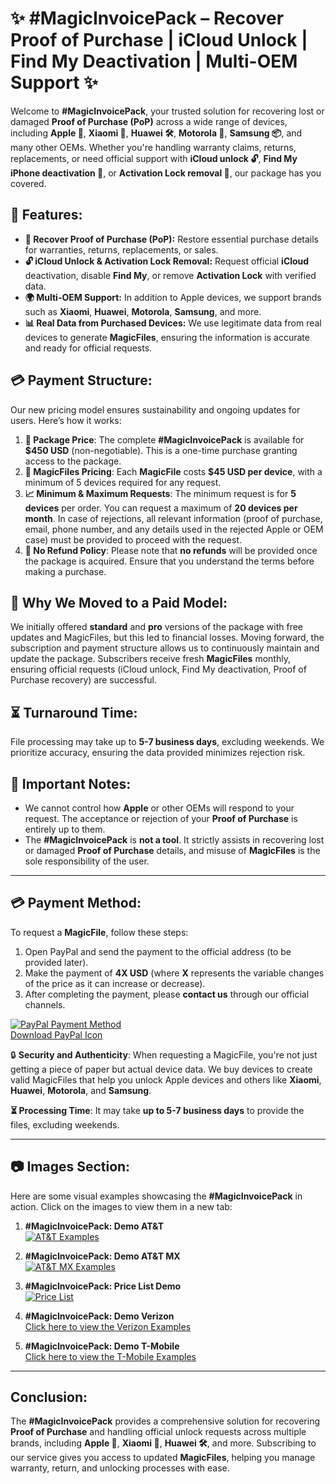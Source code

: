 # ✨ #MagicInvoicePack – Recover Proof of Purchase | iCloud Unlock | Find My Deactivation | Multi-OEM Support ✨

Welcome to **#MagicInvoicePack**, your trusted solution for recovering lost or damaged **Proof of Purchase (PoP)** across a wide range of devices, including **Apple 🍏**, **Xiaomi 📱**, **Huawei 🛠️**, **Motorola 📲**, **Samsung 📦**, and many other OEMs. Whether you're handling warranty claims, returns, replacements, or need official support with **iCloud unlock 🔓**, **Find My iPhone deactivation 📳**, or **Activation Lock removal 🚫**, our package has you covered.

## 💼 Features:
- **📝 Recover Proof of Purchase (PoP):** Restore essential purchase details for warranties, returns, replacements, or sales.
- **🔓 iCloud Unlock & Activation Lock Removal:** Request official **iCloud** deactivation, disable **Find My**, or remove **Activation Lock** with verified data.
- **🌍 Multi-OEM Support:** In addition to Apple devices, we support brands such as **Xiaomi**, **Huawei**, **Motorola**, **Samsung**, and more.
- **📊 Real Data from Purchased Devices:** We use legitimate data from real devices to generate **MagicFiles**, ensuring the information is accurate and ready for official requests.

## 💳 Payment Structure:
Our new pricing model ensures sustainability and ongoing updates for users. Here’s how it works:

1. **💼 Package Price**: The complete **#MagicInvoicePack** is available for **$450 USD** (non-negotiable). This is a one-time purchase granting access to the package.
2. **💸 MagicFiles Pricing**: Each **MagicFile** costs **$45 USD per device**, with a minimum of 5 devices required for any request.
3. **📈 Minimum & Maximum Requests**: The minimum request is for **5 devices** per order. You can request a maximum of **20 devices per month**. In case of rejections, all relevant information (proof of purchase, email, phone number, and any details used in the rejected Apple or OEM case) must be provided to proceed with the request.
4. **🚫 No Refund Policy**: Please note that **no refunds** will be provided once the package is acquired. Ensure that you understand the terms before making a purchase.

## 💬 Why We Moved to a Paid Model:
We initially offered **standard** and **pro** versions of the package with free updates and MagicFiles, but this led to financial losses. Moving forward, the subscription and payment structure allows us to continuously maintain and update the package. Subscribers receive fresh **MagicFiles** monthly, ensuring official requests (iCloud unlock, Find My deactivation, Proof of Purchase recovery) are successful.

## ⏳ Turnaround Time:
File processing may take up to **5-7 business days**, excluding weekends. We prioritize accuracy, ensuring the data provided minimizes rejection risk.

## 🛑 Important Notes:
- We cannot control how **Apple** or other OEMs will respond to your request. The acceptance or rejection of your **Proof of Purchase** is entirely up to them.
- The **#MagicInvoicePack** is **not a tool**. It strictly assists in recovering lost or damaged **Proof of Purchase** details, and misuse of **MagicFiles** is the sole responsibility of the user.

---

## 💳 Payment Method:
To request a **MagicFile**, follow these steps:

1. Open PayPal and send the payment to the official address (to be provided later).
2. Make the payment of **4X USD** (where **X** represents the variable changes of the price as it can increase or decrease).
3. After completing the payment, please **contact us** through our official channels.

[![PayPal Payment Method](https://icon-icons.com/icons2/652/PNG/512/paypal_payment_method_icon-icons.com_59784.png)](https://paypal.me/YourCustomPayPalLink)  
[Download PayPal Icon](https://yourlinktoiosorandroidapp.com)

🔒 **Security and Authenticity**: When requesting a MagicFile, you're not just getting a piece of paper but actual device data. We buy devices to create valid MagicFiles that help you unlock Apple devices and others like **Xiaomi**, **Huawei**, **Motorola**, and **Samsung**.

**⏳ Processing Time**: It may take **up to 5-7 business days** to provide the files, excluding weekends.

---

## 📷 Images Section:

Here are some visual examples showcasing the **#MagicInvoicePack** in action. Click on the images to view them in a new tab:

1. **#MagicInvoicePack: Demo AT&T**  
   [![AT&T Examples](https://i.imgur.com/sg9AxGm.gif)](https://i.imgur.com/sg9AxGm.gif)

2. **#MagicInvoicePack: Demo AT&T MX**  
   [![AT&T MX Examples](https://i.imgur.com/7dWd3Xp.gif)](https://i.imgur.com/7dWd3Xp.gif)

3. **#MagicInvoicePack: Price List Demo**  
   [![Price List](https://i.imgur.com/p1D70C9.gif)](https://i.imgur.com/p1D70C9.gif)

4. **#MagicInvoicePack: Demo Verizon**  
   [Click here to view the Verizon Examples](https://i.imgur.com/3HWf6JA.gif)

5. **#MagicInvoicePack: Demo T-Mobile**  
   [Click here to view the T-Mobile Examples](https://i.imgur.com/GnB30US.gif)

   
---

## Conclusion:
The **#MagicInvoicePack** provides a comprehensive solution for recovering **Proof of Purchase** and handling official unlock requests across multiple brands, including **Apple 🍏**, **Xiaomi 📱**, **Huawei 🛠️**, and more. Subscribing to our service gives you access to updated **MagicFiles**, helping you manage warranty, return, and unlocking processes with ease.
